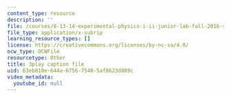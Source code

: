 ```yaml
---
content_type: resource
description: ''
file: /courses/8-13-14-experimental-physics-i-ii-junior-lab-fall-2016-spring-2017/63eb810e644a675675485af8623d889c_-GXIkn_ecKY.srt
file_type: application/x-subrip
learning_resource_types: []
license: https://creativecommons.org/licenses/by-nc-sa/4.0/
ocw_type: OCWFile
resourcetype: Other
title: 3play caption file
uid: 63eb810e-644a-6756-7548-5af8623d889c
video_metadata:
  youtube_id: null
---
```

